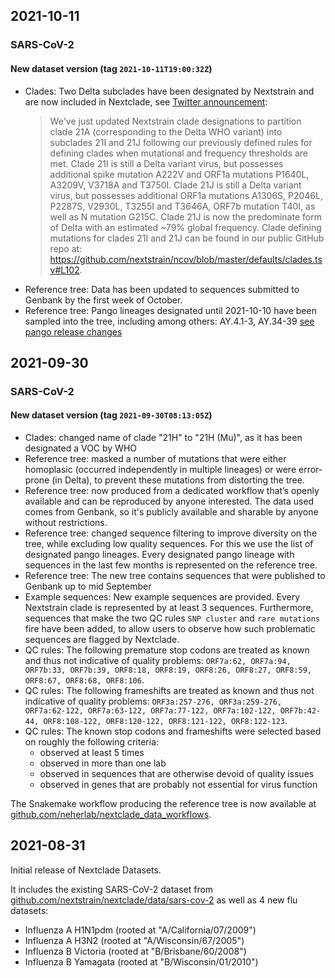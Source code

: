 ## 2021-10-11

### SARS-CoV-2 

#### New dataset version (tag `2021-10-11T19:00:32Z`)

 - Clades: Two Delta subclades have been designated by Nextstrain and are now included in Nextclade, see [Twitter announcement](https://twitter.com/nextstrain/status/1446903892864737280):
   > We've just updated Nextstrain clade designations to partition clade 21A (corresponding to the Delta WHO variant) into subclades 21I and 21J following our previously defined rules for defining clades when mutational and frequency thresholds are met.
   > Clade 21I is still a Delta variant virus, but possesses additional spike mutation A222V and ORF1a mutations P1640L, A3209V, V3718A and T3750I. 
   > Clade 21J is still a Delta variant virus, but possesses additional ORF1a mutations A1306S, P2046L, P2287S, V2930L, T3255I and T3646A, ORF7b mutation T40I, as well as N mutation G215C. Clade 21J is now the predominate form of Delta with an estimated ~79% global frequency. 
   > Clade defining mutations for clades 21I and 21J can be found in our public GitHub repo at: https://github.com/nextstrain/ncov/blob/master/defaults/clades.tsv#L102.
 - Reference tree: Data has been updated to sequences submitted to Genbank by the first week of October.
 - Reference tree: Pango lineages designated until 2021-10-10 have been sampled into the tree, including among others: AY.4.1-3, AY.34-39 [see pango release changes](https://github.com/cov-lineages/pango-designation/compare/v1.2.77...v1.2.84)


## 2021-09-30

### SARS-CoV-2 

#### New dataset version (tag `2021-09-30T08:13:05Z`)

 - Clades: changed name of clade "21H" to "21H (Mu)", as it has been designated a VOC by WHO
 - Reference tree: masked a number of mutations that were either homoplasic (occurred independently in multiple lineages) or were error-prone (in Delta), to prevent these mutations from distorting the tree.
 - Reference tree: now produced from a dedicated workflow that’s openly available and can be reproduced by anyone interested. The data used comes from Genbank, so it's publicly available and sharable by anyone without restrictions.
 - Reference tree: changed sequence filtering to improve diversity on the tree, while excluding low quality sequences. For this we use the list of designated pango lineages. Every designated pango lineage with sequences in the last few months is represented on the reference tree.
 - Reference tree: The new tree contains sequences that were published to Genbank up to mid September
 - Example sequences: New example sequences are provided. Every Nextstrain clade is represented by at least 3 sequences. Furthermore, sequences that make the two QC rules `SNP cluster` and `rare mutations` fire have been added, to allow users to observe how such problematic sequences are flagged by Nextclade.
 - QC rules: The following premature stop codons are treated as known and thus not indicative of quality problems: `ORF7a:62, ORF7a:94, ORF7b:33, ORF7b:39, ORF8:18, ORF8:19, ORF8:26, ORF8:27, ORF8:59, ORF8:67, ORF8:68, ORF8:106`.
 - QC rules: The following frameshifts are treated as known and thus not indicative of quality problems: `ORF3a:257-276, ORF3a:259-276, ORF7a:62-122, ORF7a:63-122, ORF7a:77-122, ORF7a:102-122, ORF7b:42-44, ORF8:108-122, ORF8:120-122, ORF8:121-122, ORF8:122-123`.
 - QC rules: The known stop codons and frameshifts were selected based on roughly the following criteria:
   - observed at least 5 times
   - observed in more than one lab
   - observed in sequences that are otherwise devoid of quality issues
   - observed in genes that are probably not essential for virus function

The Snakemake workflow producing the reference tree is now available at [github.com/neherlab/nextclade_data_workflows](https://github.com/neherlab/nextclade_data_workflows).


## 2021-08-31

Initial release of Nextclade Datasets.

It includes the existing SARS-CoV-2 dataset from 
[github.com/nextstrain/nextclade/data/sars-cov-2](https://github.com/nextstrain/nextclade/tree/0817313f674471a49803cf1970bc92832207b4f5/data/sars-cov-2) as well as 4 new flu datasets: 

 - Influenza A H1N1pdm (rooted at "A/California/07/2009")
 - Influenza A H3N2 (rooted at "A/Wisconsin/67/2005")
 - Influenza B Victoria (rooted at "B/Brisbane/60/2008")
 - Influenza B Yamagata (rooted at "B/Wisconsin/01/2010")
